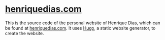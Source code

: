 # [henriquedias.com][1]

This is the source code of the personal website of Henrique Dias, which can be found at [henriquedias.com][1]. It uses [Hugo][2], a static website generator, to create the website.

[1]: https://henriquedias.com
[2]: https://github.com/spf13/hugo
